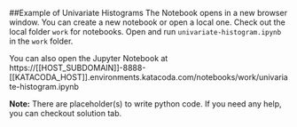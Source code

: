 ##Example of Univariate Histograms
The Notebook opens in a new browser window. You can create a new notebook or open a local one. Check out the local folder `work` for notebooks. Open and run `univariate-histogram.ipynb` in the `work` folder.

You can also open the Jupyter Notebook at https://[[HOST_SUBDOMAIN]]-8888-[[KATACODA_HOST]].environments.katacoda.com/notebooks/work/univariate-histogram.ipynb

**Note:**
There are placeholder(s) to write python code. If you need any help, you can checkout solution tab.